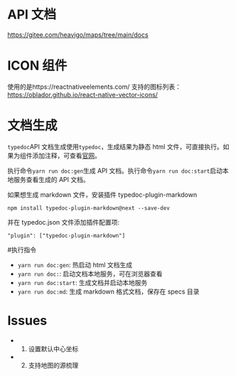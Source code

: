# API 文档

https://gitee.com/heavigo/maps/tree/main/docs

# ICON 组件

使用的是https://reactnativeelements.com/
支持的图标列表：https://oblador.github.io/react-native-vector-icons/

# 文档生成

`typedoc`API 文档生成使用`typedoc`，生成结果为静态 html 文件，可直接执行。如果为组件添加注释，可查看[官网](https://typedoc.org/guides/overview/)。

执行命令`yarn run doc:gen`生成 API 文档。执行命令`yarn run doc:start`启动本地服务查看生成的 API 文档。

如果想生成 markdown 文件，安装插件 typedoc-plugin-markdown

```
npm install typedoc-plugin-markdown@next --save-dev
```

并在 typedoc.json 文件添加插件配置项:

```
"plugin": ["typedoc-plugin-markdown"]
```

#执行指令

-   `yarn run doc:gen`: 热启动 html 文档生成
-   `yarn run doc:`: 启动文档本地服务，可在浏览器查看
-   `yarn run doc:start`: 生成文档并启动本地服务
-   `yarn run doc:md`: 生成 markdown 格式文档，保存在 specs 目录

# Issues

-   1. 设置默认中心坐标
-   2. 支持地图的源梳理
